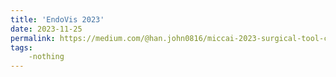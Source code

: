 ```yaml
---
title: 'EndoVis 2023'
date: 2023-11-25
permalink: https://medium.com/@han.john0816/miccai-2023-surgical-tool-challenge-3060c64ae5ad
tags:
    -nothing 
---
```

